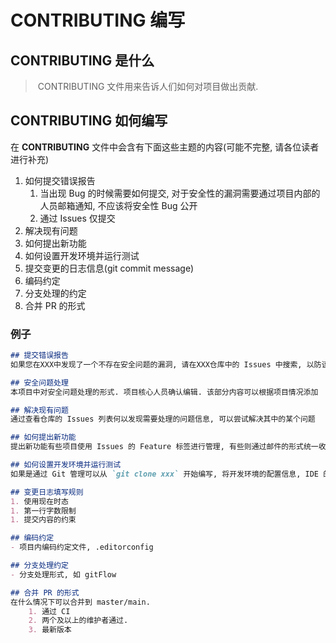# CONTRIBUTING 编写

## CONTRIBUTING 是什么

> ​	CONTRIBUTING 文件用来告诉人们如何对项目做出贡献.



## CONTRIBUTING  如何编写

在 **CONTRIBUTING** 文件中会含有下面这些主题的内容(可能不完整, 请各位读者进行补充)

1. 如何提交错误报告
   1. 当出现 Bug 的时候需要如何提交, 对于安全性的漏洞需要通过项目内部的人员邮箱通知, 不应该将安全性 Bug 公开
   2. 通过 Issues 仅提交
2. 解决现有问题
3. 如何提出新功能
4. 如何设置开发环境并运行测试
5. 提交变更的日志信息(git commit message)
6. 编码约定
7. 分支处理的约定
8. 合并 PR 的形式



### 例子

```md
## 提交错误报告
如果您在XXX中发现了一个不存在安全问题的漏洞, 请在XXX仓库中的 Issues 中搜索, 以防该漏洞已被提交, 如果找不到漏洞可以创建一个新的 Issues. 如果发现了一个安全问题请不要将其公开. 请参阅安全问题处理方式. 替吉奥错误报告时应该详尽

## 安全问题处理
本项目中对安全问题处理的形式. 项目核心人员确认编辑. 该部分内容可以根据项目情况添加

## 解决现有问题
通过查看仓库的 Issues 列表何以发现需要处理的问题信息, 可以尝试解决其中的某个问题

## 如何提出新功能
提出新功能有些项目使用 Issues 的 Feature 标签进行管理, 有些则通过邮件的形式统一收集. 在收集后项目内人员会进行确认开发, 一般的将确认开发的功能会放入下一个版本的任务列表

## 如何设置开发环境并运行测试
如果是通过 Git 管理可以从 `git clone xxx` 开始编写, 将开发环境的配置信息, IDE 的设置等信息配置文档编写. 

## 变更日志填写规则 
1. 使用现在时态
1. 第一行字数限制
1. 提交内容的约束

## 编码约定
- 项目内编码约定文件, .editorconfig

## 分支处理约定
- 分支处理形式, 如 gitFlow

## 合并 PR 的形式
在什么情况下可以合并到 master/main.
	1. 通过 CI
	2. 两个及以上的维护者通过. 
	3. 最新版本
```

